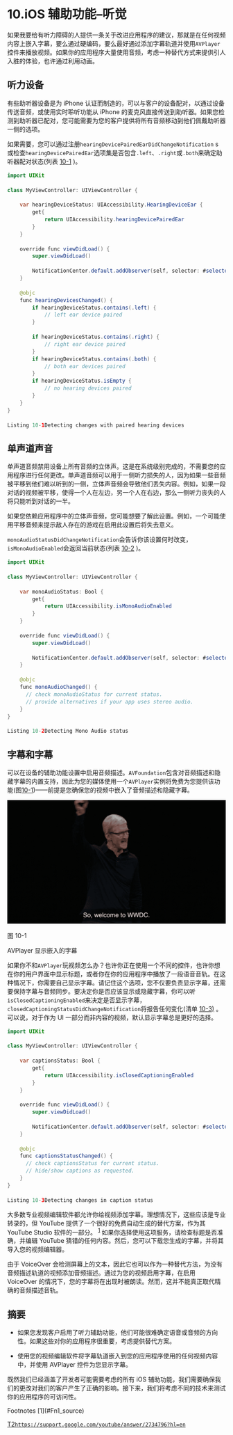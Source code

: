 # 10.iOS 辅助功能–听觉

如果我要给有听力障碍的人提供一条关于改进应用程序的建议，那就是在任何视频内容上嵌入字幕，要么通过硬编码，要么最好通过添加字幕轨道并使用`AVPlayer`控件来播放视频。如果你的应用程序大量使用音频，考虑一种替代方式来提供引人入胜的体验，也许通过利用动画。

## 听力设备

有些助听器设备是为 iPhone 认证而制造的，可以与客户的设备配对，以通过设备传送音频，或使用实时聆听功能从 iPhone 的麦克风直接传送到助听器。如果您检测到助听器已配对，您可能需要为您的客户提供将所有音频移动到他们佩戴助听器一侧的选项。

如果需要，您可以通过注册`hearingDevicePairedEarDidChangeNotification` s 或检查`hearingDevicePairedEar`选项集是否包含`.left`、`.right`或`.both`来确定助听器配对状态(列表 [10-1](#PC1) )。

```java
import UIKit

class MyViewController: UIViewController {

    var hearingDeviceStatus: UIAccessibility.HearingDeviceEar {
        get{
            return UIAccessibility.hearingDevicePairedEar
        }
    }

    override func viewDidLoad() {
        super.viewDidLoad()

        NotificationCenter.default.addObserver(self, selector: #selector(hearingDevicesChanged), name: UIAccessibility.hearingDevicePairedEarDidChangeNotification, object: nil)
    }

    @objc
    func hearingDevicesChanged() {
        if hearingDeviceStatus.contains(.left) {
            // left ear device paired
        }

        if hearingDeviceStatus.contains(.right) {
            // right ear device paired
        }
        if hearingDeviceStatus.contains(.both) {
            // both ear devices paired
        }
        if hearingDeviceStatus.isEmpty {
            // no hearing devices paired
        }
    }
}

Listing 10-1Detecting changes with paired hearing devices

```

## 单声道声音

单声道音频禁用设备上所有音频的立体声。这是在系统级别完成的，不需要您的应用程序进行任何更改。单声道音频可以用于一侧听力损失的人，因为如果一些音频被平移到他们难以听到的一侧，立体声音频会导致他们丢失内容。例如，如果一段对话的视频被平移，使得一个人在左边，另一个人在右边，那么一侧听力丧失的人将只能听到对话的一半。

如果您依赖应用程序中的立体声音频，您可能想要了解此设置。例如，一个可能使用平移音频来提示敌人存在的游戏在启用此设置后将失去意义。

`monoAudioStatusDidChangeNotification`会告诉你该设置何时改变，`isMonoAudioEnabled`会返回当前状态(列表 [10-2](#PC2) )。

```java
import UIKit

class MyViewController: UIViewController {

    var monoAudioStatus: Bool {
        get{
            return UIAccessibility.isMonoAudioEnabled
        }
    }

    override func viewDidLoad() {
        super.viewDidLoad()

        NotificationCenter.default.addObserver(self, selector: #selector(monoAudioChanged), name: UIAccessibility.monoAudioStatusDidChangeNotification, object: nil)
    }

    @objc
    func monoAudioChanged() {
      // check monoAudioStatus for current status.
      // provide alternatives if your app uses stereo audio.
    }
}

Listing 10-2Detecting Mono Audio status

```

## 字幕和字幕

可以在设备的辅助功能设置中启用音频描述。`AVFoundation`包含对音频描述和隐藏字幕的内置支持，因此为您的媒体使用一个`AVPlayer`实例将免费为您提供该功能(图[10-1](#Fig1))——前提是您确保您的视频中嵌入了音频描述和隐藏字幕。

![img/486920_1_En_10_Fig1_HTML.jpg](img/486920_1_En_10_Fig1_HTML.jpg)

图 10-1

AVPlayer 显示嵌入的字幕

如果你不和`AVPlayer`玩视频怎么办？也许你正在使用一个不同的控件，也许你想在你的用户界面中显示标题，或者你在你的应用程序中播放了一段语音音轨。在这种情况下，你需要自己显示字幕。请记住这个选项，您不仅要负责显示字幕，还需要保持字幕与音频同步。要决定你是否应该显示或隐藏字幕，你可以听`isClosedCaptioningEnabled`来决定是否显示字幕，`closedCaptioningStatusDidChangeNotification`将报告任何变化(清单 [10-3)](#PC3) 。可以说，对于作为 UI 一部分而非内容的视频，默认显示字幕总是更好的选择。

```java
import UIKit

class MyViewController: UIViewController {

    var captionsStatus: Bool {
        get{
            return UIAccessibility.isClosedCaptioningEnabled
        }
    }

    override func viewDidLoad() {
        super.viewDidLoad()

        NotificationCenter.default.addObserver(self, selector: #selector(captionsStatusChanged), name: UIAccessibility.closedCaptioningStatusDidChangeNotification, object: nil)
    }

    @objc
    func captionsStatusChanged() {
      // check captionsStatus for current status.
      // hide/show captions as requested.
    }
}

Listing 10-3Detecting changes in caption status

```

大多数专业视频编辑软件都允许你给视频添加字幕。理想情况下，这些应该是专业转录的，但 YouTube 提供了一个很好的免费自动生成的替代方案，作为其 YouTube Studio 软件的一部分。 <sup>[1](#Fn1)</sup> 如果你选择使用这项服务，请检查标题是否准确，并编辑 YouTube 猜错的任何内容。然后，您可以下载您生成的字幕，并将其导入您的视频编辑器。

由于 VoiceOver 会检测屏幕上的文本，因此它也可以作为一种替代方法，为没有音频描述轨道的视频添加音频描述。通过为您的视频启用字幕，在启用 VoiceOver 的情况下，您的字幕将在出现时被朗读。然而，这并不能真正取代精确的音频描述音轨。

## 摘要

*   如果您发现客户启用了听力辅助功能，他们可能很难确定语音或音频的方向性。如果这些对你的应用程序很重要，考虑提供替代方案。

*   使用您的视频编辑软件将字幕轨道嵌入到您的应用程序使用的任何视频内容中，并使用 AVPlayer 控件为您显示字幕。

既然我们已经涵盖了开发者可能需要考虑的所有 iOS 辅助功能，我们需要确保我们的更改对我们的客户产生了正确的影响。接下来，我们将考虑不同的技术来测试你的应用程序的可访问性。

<aside aria-label="Footnotes" class="FootnoteSection" epub:type="footnotes">Footnotes [1](#Fn1_source)

[T2`https://support.google.com/youtube/answer/2734796?hl=en`](https://support.google.com/youtube/answer/2734796%253Fhl%253Den)

 </aside>